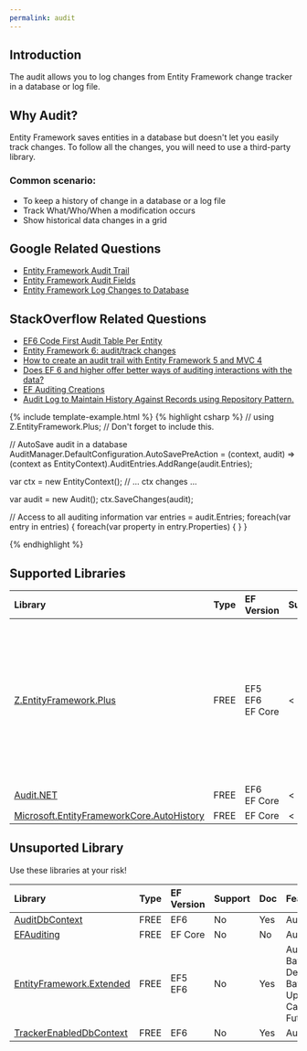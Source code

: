 ```yaml
---
permalink: audit 
---
```


## Introduction

The audit allows you to log changes from Entity Framework change tracker in a database or log file. 

## Why Audit?

Entity Framework saves entities in a database but doesn't let you easily track changes. To follow all the changes, you will need to use a third-party library.

### Common scenario:

 - To keep a history of change in a database or a log file
 - Track What/Who/When a modification occurs
 - Show historical data changes in a grid

## Google Related Questions

 - [Entity Framework Audit Trail](https://www.google.com/search?q=entity+framework+audit+trail)
 - [Entity Framework Audit Fields](https://www.google.com/search?q=entity+framework+audit+fields)
 - [Entity Framework Log Changes to Database](https://www.google.com/search?q=entity+framework+log+changes+to+database)

## StackOverflow Related Questions

 - [EF6 Code First Audit Table Per Entity](https://stackoverflow.com/questions/30714466/ef6-code-first-audit-table-per-entity)
 - [Entity Framework 6: audit/track changes](https://stackoverflow.com/questions/26355486/entity-framework-6-audit-track-changes)
 - [How to create an audit trail with Entity Framework 5 and MVC 4](https://stackoverflow.com/questions/20961489/how-to-create-an-audit-trail-with-entity-framework-5-and-mvc-4)
 - [Does EF 6 and higher offer better ways of auditing interactions with the data?](https://stackoverflow.com/questions/37446134/does-ef-6-and-higher-offer-better-ways-of-auditing-interactions-with-the-data)
 - [EF Auditing Creations](https://stackoverflow.com/questions/35221339/ef-auditing-creations)
 - [Audit Log to Maintain History Against Records using Repository Pattern.](https://stackoverflow.com/questions/35177121/audit-log-to-maintain-history-against-records-using-repository-pattern)

{% include template-example.html %} 
{% highlight csharp %}
// using Z.EntityFramework.Plus; // Don't forget to include this.

// AutoSave audit in a database
AuditManager.DefaultConfiguration.AutoSavePreAction = (context, audit) =>
         (context as EntityContext).AuditEntries.AddRange(audit.Entries);

var ctx = new EntityContext();
// ... ctx changes ...

var audit = new Audit();
ctx.SaveChanges(audit);

// Access to all auditing information
var entries = audit.Entries;
foreach(var entry in entries)
{
    foreach(var property in entry.Properties)
    {
    }
}

{% endhighlight %}

## Supported Libraries

|Library	|Type	|EF Version	|Support	|Doc	|Features|
|:----------|:----------|:----------|:----------|:----------|:----------|
|[Z.EntityFramework.Plus](http://entityframework-plus.net/)	|FREE	|EF5<br>EF6<br>EF Core|	< 1 Day	|Yes    |Audit<br>Batch Delete<br>Batch Update<br>Cache<br>Deferred Query<br>Filter<br>Future<br>Include Filter<br>Include Optimized|
|[Audit.NET](https://github.com/thepirat000/Audit.NET)	|FREE	|EF6<br>EF Core	|< 1 Day	|Yes    |Audit  |
|[Microsoft.EntityFrameworkCore.AutoHistory](https://github.com/Arch/AutoHistory)	|FREE	|EF Core	|< 1 Day	|No	    | Audit |

## Unsuported Library

Use these libraries at your risk!

|Library	|Type	|EF Version	|Support	|Doc	|Features |
|:--------- |:--------- |:--------- |:--------- |:--------- |:--------- |
|[AuditDbContext](https://auditdbcontext.codeplex.com/)	|FREE	|EF6	|No |Yes    |Audit  |
|[EFAuditing](https://github.com/johannbrink/EFAuditing)	|FREE	|EF Core	|No	    |No |Audit  |
|[EntityFramework.Extended](https://github.com/zzzprojects/EntityFramework.Extended)	|FREE	|EF5<br>EF6	|No	    |Yes    |Audit<br>Batch Delete<br>Batch Update<br>Cache<br>Future|
|[TrackerEnabledDbContext](https://github.com/bilal-fazlani/tracker-enabled-dbcontext)	|FREE	|EF6	|No	    |Yes	|Audit  |
